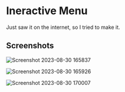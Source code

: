 # Ineractive Menu

Just saw it on the internet, so I tried to make it.

## Screenshots

![Screenshot 2023-08-30 165837](https://github.com/dipankarpaul2k/Interactive-Menu/assets/136841290/141cc593-7446-4cdd-b830-5f65d7229647)

![Screenshot 2023-08-30 165926](https://github.com/dipankarpaul2k/Interactive-Menu/assets/136841290/36786127-73b6-4a42-a82a-65f74e2853ac)

![Screenshot 2023-08-30 170007](https://github.com/dipankarpaul2k/Interactive-Menu/assets/136841290/ae18eb22-18bc-4364-81b0-19586e22300d)

